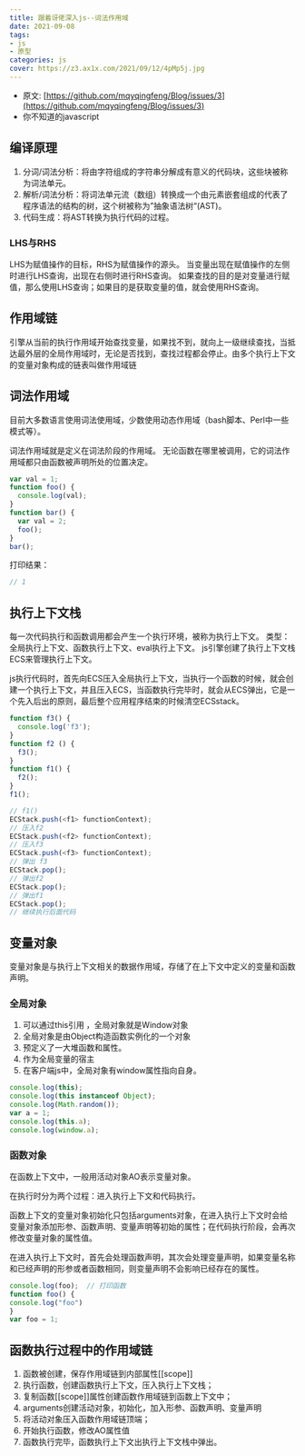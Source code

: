 ```yaml
---
title: 跟着讶佬深入js--词法作用域
date: 2021-09-08
tags:
- js
- 原型
categories: js
cover: https://z3.ax1x.com/2021/09/12/4pMp5j.jpg
---
```


- 原文: [https://github.com/mqyqingfeng/Blog/issues/3](https://github.com/mqyqingfeng/Blog/issues/3)
- 你不知道的javascript

## 编译原理

1. 分词/词法分析：将由字符组成的字符串分解成有意义的代码块，这些块被称为词法单元。
2. 解析/词法分析：将词法单元流（数组）转换成一个由元素嵌套组成的代表了程序语法的结构的树，这个树被称为”抽象语法树“(AST)。
3. 代码生成：将AST转换为执行代码的过程。

### LHS与RHS

LHS为赋值操作的目标，RHS为赋值操作的源头。
当变量出现在赋值操作的左侧时进行LHS查询，出现在右侧时进行RHS查询。
如果查找的目的是对变量进行赋值，那么使用LHS查询；如果目的是获取变量的值，就会使用RHS查询。

## 作用域链

引擎从当前的执行作用域开始查找变量，如果找不到，就向上一级继续查找，当抵达最外层的全局作用域时，无论是否找到，查找过程都会停止。由多个执行上下文的变量对象构成的链表叫做作用域链

## 词法作用域

目前大多数语言使用词法使用域，少数使用动态作用域（bash脚本、Perl中一些模式等）。

词法作用域就是定义在词法阶段的作用域。
无论函数在哪里被调用，它的词法作用域都只由函数被声明所处的位置决定。

``` javascript
var val = 1;
function foo() {
  console.log(val);
}
function bar() {
  var val = 2;
  foo();
}
bar();
```

打印结果：

``` javascript
// 1
```

## 执行上下文栈

每一次代码执行和函数调用都会产生一个执行环境，被称为执行上下文。
类型：全局执行上下文、函数执行上下文、eval执行上下文。
js引擎创建了执行上下文栈ECS来管理执行上下文。

js执行代码时，首先向ECS压入全局执行上下文，当执行一个函数的时候，就会创建一个执行上下文，并且压入ECS，当函数执行完毕时，就会从ECS弹出，它是一个先入后出的原则，最后整个应用程序结束的时候清空ECSstack。

``` javascript
function f3() {
  console.log('f3');
}
function f2 () {
  f3();
}
function f1() {
  f2();
}
f1();

// f1() 
ECStack.push(<f1> functionContext);
// 压入f2
ECStack.push(<f2> functionContext);
// 压入f3
ECStack.push(<f3> functionContext);
// 弹出 f3
ECStack.pop();
// 弹出f2
ECStack.pop();
// 弹出f1
ECStack.pop();
// 继续执行后面代码
```

## 变量对象

变量对象是与执行上下文相关的数据作用域，存储了在上下文中定义的变量和函数声明。

### 全局对象

1. 可以通过this引用 ，全局对象就是Window对象
2. 全局对象是由Object构造函数实例化的一个对象
3. 预定义了一大堆函数和属性。
4. 作为全局变量的宿主
5. 在客户端js中，全局对象有window属性指向自身。

``` javascript
console.log(this);
console.log(this instanceof Object);
console.log(Math.random());
var a = 1;
console.log(this.a);
console.log(window.a);
```

### 函数对象

在函数上下文中，一般用活动对象AO表示变量对象。

在执行时分为两个过程：进入执行上下文和代码执行。

函数上下文的变量对象初始化只包括arguments对象，在进入执行上下文时会给变量对象添加形参、函数声明、变量声明等初始的属性；在代码执行阶段，会再次修改变量对象的属性值。

在进入执行上下文时，首先会处理函数声明，其次会处理变量声明，如果变量名称和已经声明的形参或者函数相同，则变量声明不会影响已经存在的属性。

``` javascript
console.log(foo);  // 打印函数
function foo() {
console.log("foo")  
}
var foo = 1;
```

## 函数执行过程中的作用域链

1. 函数被创建，保存作用域链到内部属性[[scope]]
2. 执行函数，创建函数执行上下文，压入执行上下文栈；
3. 复制函数[[scope]]属性创建函数作用域链到函数上下文中；
4. arguments创建活动对象，初始化，加入形参、函数声明、变量声明
5. 将活动对象压入函数作用域链顶端；
6. 开始执行函数，修改AO属性值
7. 函数执行完毕，函数执行上下文出执行上下文栈中弹出。
